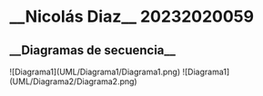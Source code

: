 <h1>__Nicolás Diaz__ 20232020059</h1>
<h2>__Diagramas de secuencia__</h2>
![Diagrama1](UML/Diagrama1/Diagrama1.png)
![Diagrama1](UML/Diagrama2/Diagrama2.png)
